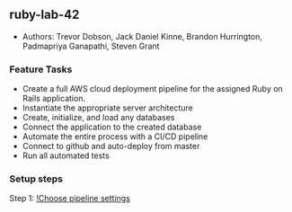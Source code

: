## ruby-lab-42

  - Authors: Trevor Dobson, Jack Daniel Kinne, Brandon Hurrington, Padmapriya Ganapathi, Steven Grant

### Feature Tasks
  - Create a full AWS cloud deployment pipeline for the assigned Ruby on Rails application.
  - Instantiate the appropriate server architecture
  - Create, initialize, and load any databases
  - Connect the application to the created database
  - Automate the entire process with a CI/CD pipeline
  - Connect to github and auto-deploy from master
  - Run all automated tests

### Setup steps
Step 1:
[!Choose pipeline settings](https://github.com/gpadmapriya/ruby-lab-42/blob/master/pipeline-settings.png)

